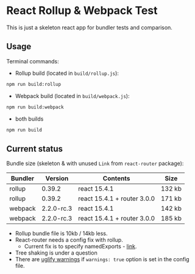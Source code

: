 # React Rollup & Webpack Test

This is just a skeleton react app for bundler tests and comparison.

## Usage

Terminal commands:

- Rollup build (located in `build/rollup.js`):

```sh
npm run build:rollup
```

- Webpack build (located in `build/webpack.js`):

```sh
npm run build:webpack
```

- both builds

```sh
npm run build
```

## Current status

Bundle size (skeleton & with unused `Link` from `react-router` package):

| Bundler | Version | Contents | Size |
| --- | --- | --- | --- |
| rollup | 0.39.2 | react 15.4.1 | 132 kb |
| rollup | 0.39.2 | react 15.4.1 + router 3.0.0 | 171 kb |
| webpack | 2.2.0-rc.3 | react 15.4.1  | 142 kb |
| webpack | 2.2.0-rc.3 | react 15.4.1 + router 3.0.0 | 185 kb |

- Rollup bundle file is 10kb / 14kb less.
- React-router needs a config fix with rollup.
  - Current fix is to specify namedExports - [link](https://github.com/rollup/rollup/issues/855).
- Tree shaking is under a question
- There are [uglify warnings](uglify-warnings) if `warnings: true` option is set in the config file.
